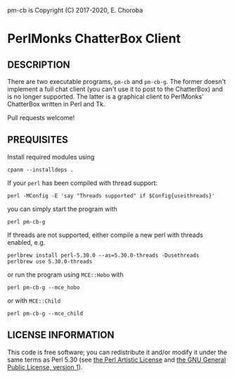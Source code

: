 pm-cb is Copyright (C) 2017-2020, E. Choroba

PerlMonks ChatterBox Client
==

DESCRIPTION
--

There are two executable programs, `pm-cb` and `pm-cb-g`. The former
doesn't implement a full chat client (you can't use it to post to the
ChatterBox) and is no longer supported. The latter is a graphical
client to PerlMonks' ChatterBox written in Perl and Tk.

Pull requests welcome!

PREQUISITES
--
Install required modules using
```
cpanm --installdeps .
```

If your `perl` has been compiled with thread support:

```
perl -MConfig -E 'say "Threads supported" if $Config{useithreads}'
```
you can simply start the program with

```
perl pm-cb-g

```
If threads are not supported, either compile a new perl with threads enabled,
e.g.

```
perlbrew install perl-5.30.0 --as=5.30.0-threads -Dusethreads
perlbrew use 5.30.0-threads
```
or run the program using `MCE::Hobo` with
```
perl pm-cb-g --mce_hobo
```
or with `MCE::Child`
```
perl pm-cb-g --mce_child
```


LICENSE INFORMATION
--

This code is free software; you can redistribute it and/or modify it
under the same terms as Perl 5.30 (see [the Perl Artistic
License](https://perldoc.pl/perlartistic) and [the GNU General Public
License, version 1](https://perldoc.pl/perlgpl)).

